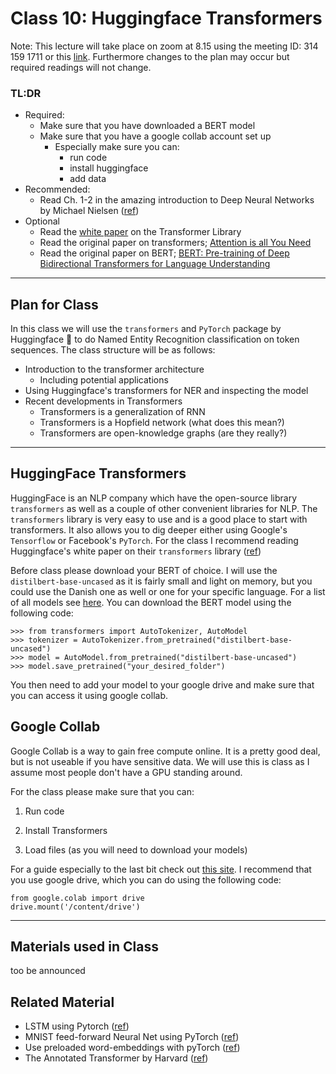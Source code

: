 # Class 10: Huggingface Transformers

Note: This lecture will take place on zoom at 8.15 using the meeting ID: 314 159 1711 or this [link](https://aarhusuniversity.zoom.us/j/3141591711). Furthermore changes to the plan may occur but required readings will not change.

### TL:DR
 - Required:
   - Make sure that you have downloaded a BERT model
   - Make sure that you have a google collab account set up
     - Especially make sure you can:
       - run code
       - install huggingface
       - add data
 - Recommended:
   -  Read Ch. 1-2 in the amazing introduction to Deep Neural Networks by Michael Nielsen ([ref](http://neuralnetworksanddeeplearning.com))
 - Optional
   - Read the [white paper](https://arxiv.org/abs/1910.03771) on the Transformer Library
   -  Read the original paper on transformers; [Attention is all You Need](https://arxiv.org/abs/1706.03762)
   -  Read the original paper on BERT; [BERT: Pre-training of Deep Bidirectional Transformers for Language Understanding](https://arxiv.org/abs/1810.04805)

---

## Plan for Class

In this class we will use the `transformers` and `PyTorch` package by Huggingface 🤗 to do Named Entity Recognition classification on token sequences. The class structure will be as follows:
- Introduction to the transformer architecture
  - Including potential applications
- Using Huggingface's transformers for NER and inspecting the model
- Recent developments in Transformers
  - Transformers is a generalization of RNN
  - Transformers is a Hopfield network (what does this mean?)
  - Transformers are open-knowledge graphs (are they really?)

<!--
- Classification of NER using Embeddings and a feed-forward NN
- Classification of NER using LSTM
- Classification of NER using BERT 
- Recent developments in Transformer (transformers are RNN and hopfield networks)
  - What are the implication that attention == memory?
-->

---

## HuggingFace Transformers
HuggingFace is an NLP company which have the open-source library `transformers` as well as a couple of other convenient libraries for NLP. The `transformers` library is very easy to use and is a good place to start with transformers. It also allows you to dig deeper either using Google's `Tensorflow` or Facebook's `PyTorch`. For the class I recommend reading Huggingface's white paper on their `transformers` library ([ref](https://arxiv.org/abs/1910.03771))

Before class please download your BERT of choice. I will use the `distilbert-base-uncased` as it is fairly small and light on memory, but you could use the Danish one as well or one for your specific language. For a list of all models see [here](https://huggingface.co/models). You can download the BERT model using the following code:

```
>>> from transformers import AutoTokenizer, AutoModel
>>> tokenizer = AutoTokenizer.from_pretrained("distilbert-base-uncased")
>>> model = AutoModel.from_pretrained("distilbert-base-uncased") 
>>> model.save_pretrained("your_desired_folder")
```
You then need to add your model to your google drive and make sure that you can access it using google collab.

## Google Collab
Google Collab is a way to gain free compute online. It is a pretty good deal, but is not useable if you have sensitive data. We will use this is class as I assume most people don't have a GPU standing around. 

For the class please make sure that you can:

1) Run code

2) Install Transformers

3) Load files (as you will need to download your models)


For a guide especially to the last bit check out [this site](https://colab.research.google.com/notebooks/io.ipynb#scrollTo=RWSJpsyKqHjH). I  recommend that you use google drive, which you can do using the following code:

```
from google.colab import drive
drive.mount('/content/drive')
```

---

## Materials used in Class
too be announced

## Related Material
- LSTM using Pytorch ([ref](https://pytorch.org/tutorials/beginner/nlp/sequence_models_tutorial.html))
- MNIST feed-forward Neural Net using PyTorch ([ref](https://www.youtube.com/watch?v=oPhxf2fXHkQ))
- Use preloaded word-embeddings with pyTorch ([ref](https://medium.com/@martinpella/how-to-use-pre-trained-word-embeddings-in-pytorch-71ca59249f76))
- The Annotated Transformer by Harvard ([ref](http://nlp.seas.harvard.edu/2018/04/03/attention.html))